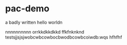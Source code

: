 # pac-demo

a badly written hello worldn

nnnnnnnnnn
orrkkdkkdkkd
ffkfnknknd
testsjjsjsjwobcwbcowbocbwodbcowbcoiwdb:wqs
hfhfhf
